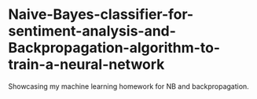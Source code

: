 # Naive-Bayes-classifier-for-sentiment-analysis-and-Backpropagation-algorithm-to-train-a-neural-network
Showcasing my machine learning homework for NB and backpropagation.

